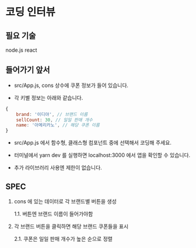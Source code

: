 # 코딩 인터뷰

## 필요 기술

node.js react

## 들어가기 앞서

- src/App.js, cons 상수에 쿠폰 정보가 들어 있습니다.

- 각 키별 정보는 아래와 같습니다.

```javascript
{
    brand: '이디야', // 브랜드 이름
    sellCount: 30, // 일일 판매 개수
    name: '아메리카노', // 해당 쿠폰 이름
}
```

- src/App.js 에서 함수형, 클래스형 컴포넌트 중에 선택해서 코딩해 주세요.

- 터미널에서 yarn dev 를 실행하면 localhost:3000 에서 앱을 확인할 수 있습니다.

- 추가 라이브러리 사용엔 제한이 없습니다.

## SPEC

1. cons 에 있는 데이터로 각 브랜드별 버튼을 생성

   1.1. 버튼엔 브랜드 이름이 들어가야함

2. 각 브랜드 버튼을 클릭하면 해당 브랜드 쿠폰들을 표시

   2.1. 쿠폰은 일일 판매 개수가 높은 순으로 정렬
